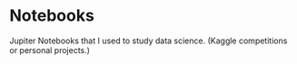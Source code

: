 # Notebooks
Jupiter Notebooks that I used to study data science. (Kaggle competitions or personal projects.)
